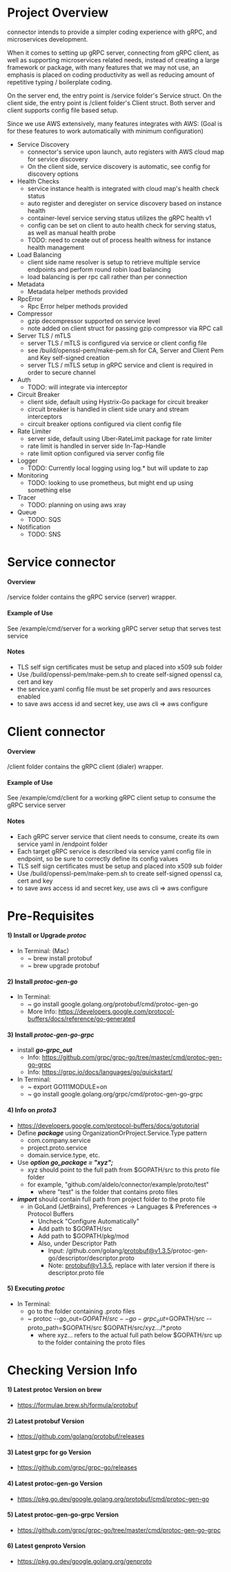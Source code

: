 # Project Overview
connector intends to provide a simpler coding experience with gRPC, and microservices development.

When it comes to setting up gRPC server, connecting from gRPC client, as well as supporting microservices related needs,
instead of creating a large framework or package, with many features that we may not use, an emphasis is placed on coding
productivity as well as reducing amount of repetitive typing / boilerplate coding.

On the server end, the entry point is /service folder's Service struct. 
On the client side, the entry point is /client folder's Client struct.
Both server and client supports config file based setup.

Since we use AWS extensively, many features integrates with AWS: (Goal is for these features to work automatically with minimum configuration)

- Service Discovery
    - connector's service upon launch, auto registers with AWS cloud map for service discovery
    - On the client side, service discovery is automatic, see config for discovery options
- Health Checks
    - service instance health is integrated with cloud map's health check status
    - auto register and deregister on service discovery based on instance health
    - container-level service serving status utilizes the gRPC health v1
    - config can be set on client to auto health check for serving status, as well as manual health probe
    - TODO: need to create out of process health witness for instance health management
- Load Balancing
    - client side name resolver is setup to retrieve multiple service endpoints and perform round robin load balancing
    - load balancing is per rpc call rather than per connection
- Metadata
    - Metadata helper methods provided
- RpcError
    - Rpc Error helper methods provided
- Compressor
    - gzip decompressor supported on service level
    - note added on client struct for passing gzip compressor via RPC call
- Server TLS / mTLS
    - server TLS / mTLS is configured via service or client config file
    - see /build/openssl-pem/make-pem.sh for CA, Server and Client Pem and Key self-signed creation  
    - server TLS / mTLS setup in gRPC service and client is required in order to secure channel
- Auth
    - TODO: will integrate via interceptor
- Circuit Breaker
    - client side, default using Hystrix-Go package for circuit breaker
    - circuit breaker is handled in client side unary and stream interceptors
    - circuit breaker options configured via client config file
- Rate Limiter
    - server side, default using Uber-RateLimit package for rate limiter
    - rate limit is handled in server side In-Tap-Handle
    - rate limit option configured via server config file
- Logger
    - TODO: Currently local logging using log.* but will update to zap
- Monitoring
    - TODO: looking to use prometheus, but might end up using something else
- Tracer
    - TODO: planning on using aws xray
- Queue
    - TODO: SQS
- Notification
    - TODO: SNS

# Service connector
#### Overview
/service folder contains the gRPC service (server) wrapper.  
#### Example of Use
See /example/cmd/server for a working gRPC server setup that serves test service
#### Notes
- TLS self sign certificates must be setup and placed into x509 sub folder
- Use /build/openssl-pem/make-pem.sh to create self-signed openssl ca, cert and key
- the service.yaml config file must be set properly and aws resources enabled
- to save aws access id and secret key, use aws cli => aws configure

# Client connector
#### Overview
/client folder contains the gRPC client (dialer) wrapper.
#### Example of Use
See /example/cmd/client for a working gRPC client setup to consume the gRPC service server
#### Notes
- Each gRPC server service that client needs to consume, create its own service yaml in /endpoint folder
- Each target gRPC service is described via service yaml config file in endpoint, so be sure to correctly define its config values
- TLS self sign certificates must be setup and placed into x509 sub folder
- Use /build/openssl-pem/make-pem.sh to create self-signed openssl ca, cert and key
- to save aws access id and secret key, use aws cli => aws configure

# Pre-Requisites
#### 1) Install or Upgrade ***protoc***
- In Terminal: (Mac)
    - ~ brew install protobuf
    - ~ brew upgrade protobuf
#### 2) Install ***protoc-gen-go***
- In Terminal:
    - ~ go install google.golang.org/protobuf/cmd/protoc-gen-go
    - More Info: https://developers.google.com/protocol-buffers/docs/reference/go-generated
#### 3) Install ***protoc-gen-go-grpc***
- install ***go-grpc_out***
    - Info: https://github.com/grpc/grpc-go/tree/master/cmd/protoc-gen-go-grpc
    - Info: https://grpc.io/docs/languages/go/quickstart/
- In Terminal:
    - ~ export GO111MODULE=on
    - ~ go install google.golang.org/grpc/cmd/protoc-gen-go-grpc
#### 4) Info on ***proto3***
- https://developers.google.com/protocol-buffers/docs/gotutorial
- Define ***package*** using OrganizationOrProject.Service.Type pattern
    - com.company.service
    - project.proto.service
    - domain.service.type, etc.
- Use ***option go_package = "xyz";***
    - xyz should point to the full path from $GOPATH/src to this proto file folder
    - for example, "github.com/aldelo/connector/example/proto/test"
        - where "test" is the folder that contains proto files
- ***import*** should contain full path from project folder to the proto file
    - in GoLand (JetBrains), Preferences -> Languages & Preferences -> Protocol Buffers
        - Uncheck "Configure Automatically"
        - Add path to $GOPATH/src
        - Add path to $GOPATH/pkg/mod
        - Also, under Descriptor Path
          - Input: /github.com/golang/protobuf@v1.3.5/protoc-gen-go/descriptor/descriptor.proto
          - Note: protobuf@v1.3.5, replace with later version if there is descriptor.proto file
#### 5) Executing ***protoc***
- In Terminal:
    - go to the folder containing .proto files
    - ~ protoc --go_out=$GOPATH/src --go-grpc_out=$GOPATH/src --proto_path=$GOPATH/src $GOPATH/src/xyz.../*.proto
        - where xyz... refers to the actual full path below $GOPATH/src up to the folder containing the proto files
    
# Checking Version Info
#### 1) Latest protoc Version on brew
- https://formulae.brew.sh/formula/protobuf
#### 2) Latest protobuf Version
- https://github.com/golang/protobuf/releases
#### 3) Latest grpc for go Version
- https://github.com/grpc/grpc-go/releases
#### 4) Latest protoc-gen-go Version
- https://pkg.go.dev/google.golang.org/protobuf/cmd/protoc-gen-go
#### 5) Latest protoc-gen-go-grpc Version
- https://github.com/grpc/grpc-go/tree/master/cmd/protoc-gen-go-grpc
#### 6) Latest genproto Version
- https://pkg.go.dev/google.golang.org/genproto
